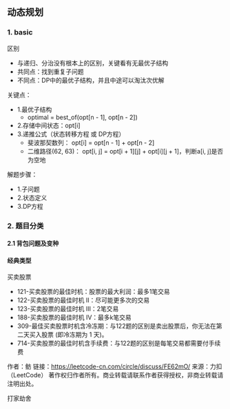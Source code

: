 ## 动态规划
### 1. basic     
区别   
- 与递归、分治没有根本上的区别，关键看有无最优子结构
- 共同点：找到重复子问题
- 不同点：DP中的最优子结构，并且中途可以淘汰次优解

关键点：
- 1.最优子结构
  - optimal = best_of(opt[n - 1], opt[n - 2])
- 2.存储中间状态：opt[i]
- 3.递推公式（状态转移方程 或 DP方程）
  - 斐波那契数列： opt[i] = opt[n - 1] + opt[n - 2]
  - 二维路径(62, 63)： opt[i, j] = opt[i + 1][j] + opt[i][j + 1]，判断a[i, j]是否为空地        

解题步骤：
- 1.子问题
- 2.状态定义
- 3.DP方程         
          


### 2. 题目分类  
#### 2.1 背包问题及变种



#### 经典类型   
买卖股票
- 121-买卖股票的最佳时机：股票的最大利润：最多1笔交易
- 122-买卖股票的最佳时机 II：尽可能更多次的交易
- 123-买卖股票的最佳时机 III：2笔交易
- 188-买卖股票的最佳时机 IV：最多k笔交易
- 309-最佳买卖股票时机含冷冻期：与122题的区别是卖出股票后，你无法在第二天买入股票 (即冷冻期为 1 天)。
- 714-买卖股票的最佳时机含手续费：与122题的区别是每笔交易都需要付手续费

作者：鲂
链接：https://leetcode-cn.com/circle/discuss/FE62mO/
来源：力扣（LeetCode）
著作权归作者所有。商业转载请联系作者获得授权，非商业转载请注明出处。

打家劫舍





